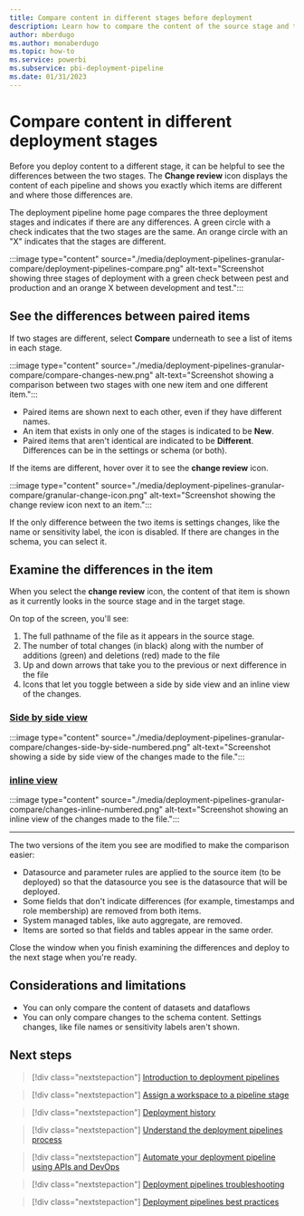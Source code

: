 ```yaml
---
title: Compare content in different stages before deployment
description: Learn how to compare the content of the source stage and target stage before deployment with the Power BI Application lifecycle management (ALM) tool
author: mberdugo
ms.author: monaberdugo
ms.topic: how-to
ms.service: powerbi
ms.subservice: pbi-deployment-pipeline
ms.date: 01/31/2023
---
```


# Compare content in different deployment stages

Before you deploy content to a different stage, it can be helpful to see the differences between the two stages. The **Change review** icon displays the content of each pipeline and shows you exactly which items are different and where those differences are.

The deployment pipeline home page compares the three deployment stages and indicates if there are any differences. A green circle with a check indicates that the two stages are the same. An orange circle with an "X" indicates that the stages are different.

:::image type="content" source="./media/deployment-pipelines-granular-compare/deployment-pipelines-compare.png" alt-text="Screenshot showing three stages of deployment with a green check between pest and production and an orange X between development and test.":::

## See the differences between paired items

If two stages are different, select **Compare** underneath to see a list of items in each stage.

:::image type="content" source="./media/deployment-pipelines-granular-compare/compare-changes-new.png" alt-text="Screenshot showing a comparison between two stages with one new item and one different item.":::

- Paired items are shown next to each other, even if they have different names.
- An item that exists in only one of the stages is indicated to be **New**.
- Paired items that aren't identical are indicated to be **Different**. Differences can be in the settings or schema (or both).

If the items are different, hover over it to see the **change review** icon.

:::image type="content" source="./media/deployment-pipelines-granular-compare/granular-change-icon.png" alt-text="Screenshot showing the change review icon next to an item.":::

If the only difference between the two items is settings changes, like the name or sensitivity label, the icon is disabled. If there are changes in the schema, you can select it.

## Examine the differences in the item

When you select the **change review** icon, the content of that item is shown as it currently looks in the source stage and in the target stage.

On top of the screen, you'll see:

1. The full pathname of the file as it appears in the source stage.
1. The number of total changes (in black) along with the number of additions (green) and deletions (red) made to the file
1. Up and down arrows that take you to the previous or next difference in the file 
1. Icons that let you toggle between a side by side view and an inline view of the changes.

### [Side by side view](#tab/browser)

:::image type="content" source="./media/deployment-pipelines-granular-compare/changes-side-by-side-numbered.png" alt-text="Screenshot showing a side by side view of the changes made to the file.":::

### [inline view](#tab/visual-studio)

:::image type="content" source="./media/deployment-pipelines-granular-compare/changes-inline-numbered.png" alt-text="Screenshot showing an inline view of the changes made to the file.":::

---

The two versions of the item you see are modified to make the comparison easier:

- Datasource and parameter rules are applied to the source item (to be deployed) so that the datasource you see is the datasource that will be deployed.
- Some fields that don't indicate differences (for example, timestamps and role membership) are removed from both items.
- System managed tables, like auto aggregate, are removed.
- Items are sorted so that fields and tables appear in the same order.

Close the window when you finish examining the differences and deploy to the next stage when you're ready.

## Considerations and limitations

- You can only compare the content of datasets and dataflows
- You can only compare changes to the schema content. Settings changes, like file names or sensitivity labels aren't shown.

## Next steps

>[!div class="nextstepaction"]
>[Introduction to deployment pipelines](deployment-pipelines-overview.md)

>[!div class="nextstepaction"]
>[Assign a workspace to a pipeline stage](deployment-pipelines-assign.md)

>[!div class="nextstepaction"]
>[Deployment history](deployment-pipelines-history.md)

>[!div class="nextstepaction"]
>[Understand the deployment pipelines process](deployment-pipelines-process.md)

>[!div class="nextstepaction"]
>[Automate your deployment pipeline using APIs and DevOps](deployment-pipelines-automation.md)

>[!div class="nextstepaction"]
>[Deployment pipelines troubleshooting](deployment-pipelines-troubleshooting.yml)

>[!div class="nextstepaction"]
>[Deployment pipelines best practices](deployment-pipelines-best-practices.md)
